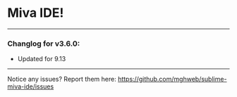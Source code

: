 # Miva IDE!

---

### Changlog for v3.6.0:

* Updated for 9.13

---

Notice any issues? Report them here:
https://github.com/mghweb/sublime-miva-ide/issues